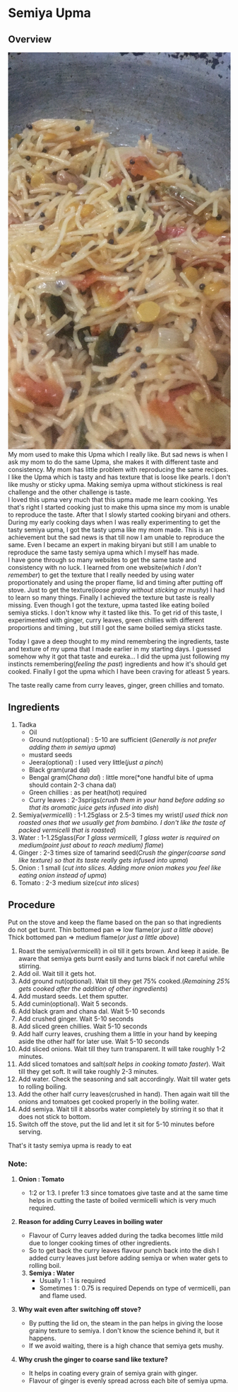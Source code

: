 # Semiya Upma
## Overview
![Semiya Upma](/Images/SemiyaUpma/FinalDish.JPG)  
My mom used to make this Upma which I really like. But sad news is when I ask my mom to do the same Upma, she makes it with different taste and consistency. My mom has little problem with reproducing the same recipes. I like the Upma which is tasty and has texture that is loose like pearls. I don't like mushy or sticky upma. Making semiya upma without stickiness is real challenge and the other challenge is taste.  
I loved this upma very much that this upma made me learn cooking. Yes that's right I started  cooking just to make this upma since my mom is unable to reproduce the taste. After that I slowly started cooking biryani and others.  
During my early cooking days when I was really experimenting to get the tasty semiya upma, I got the tasty upma like my mom made. This is an achievement but the sad news is that till now I am unable to reproduce the same. Even I became an expert in making biryani but still I am unable to reproduce the same tasty semiya upma which I myself has made.  
I have gone through so many websites to get the same taste and consistency with no luck. I learned from one website(*which I don't remember*) to get the texture that I really needed by using water proportionately and using the proper flame, lid and timing after putting off stove. Just to get the texture(*loose grainy without sticking or mushy*) I had to learn so many things. Finally I achieved the texture but taste is really missing. Even though I got the texture, upma tasted like eating boiled semiya sticks. I don't know why it tasted like this. To get rid of this taste, I experimented with ginger, curry leaves, green chillies with different proportions and timing , but still I got the same boiled semiya sticks taste.  

Today I gave a deep thought to my mind remembering the ingredients, taste and texture of my upma that I made earlier in my starting days. I guessed somehow why it got that taste and eureka... I did the upma just following my instincts remembering(*feeling the past*) ingredients and how it's should get cooked. Finally I got the upma which I have been craving for atleast 5 years.

The taste really came from curry leaves, ginger, green chillies and tomato.

## Ingredients 
1. Tadka
    * Oil
    * Ground nut(optional) : 5-10 are sufficient (*Generally is not prefer adding them in semiya upma*)
    * mustard seeds
    * Jeera(optional) : I used very little(*just a pinch*)
    * Black gram(urad dal)
    * Bengal gram(*Chana dal*) : little more(*one handful bite of upma should contain 2-3 chana dal)
    * Green chillies : as per heat(hot) required
    * Curry leaves : 2-3sprigs(*crush them in your hand before adding so that its aromatic juice gets infused into dish*)
3. Semiya(*vermicelli*) : 1-1.25glass or 2.5-3 times my wrist(*I used thick non roasted ones that we usually get from bambino. I don't like the taste of packed vermicelli that is roasted*)
4. Water : 1-1.25glass(*For 1 glass vermicelli, 1 glass water is required on medium(point just about to reach medium) flame*)
5. Ginger : 2-3 times size of tamarind seed(*Crush the ginger(coarse sand like texture) so that its taste really gets infused into upma*)
6. Onion : 1 small (*cut into slices. Adding more onion makes you feel like eating onion instead of upma*)
7. Tomato : 2-3 medium size(*cut into slices*)

## Procedure
Put on the stove and keep the flame based on the pan so that ingredients do not get burnt.
Thin bottomed pan => low flame(*or just a little above*)  
Thick bottomed pan => medium flame(*or just a little above*)
1. Roast the semiya(*vermicelli*) in oil till it gets brown. And keep it aside. Be aware that semiya gets burnt easily and turns black if not careful while stirring.
2. Add oil. Wait till it gets hot.
3. Add ground nut(optional). Wait till they get 75% cooked.(*Remaining 25% gets cooked after the addition of other ingredients*)
4. Add mustard seeds. Let them sputter.
5. Add cumin(optional). Wait 5 seconds.
6. Add black gram and chana dal. Wait 5-10 seconds
7. Add crushed ginger. Wait 5-10 seconds
8. Add sliced green chillies. Wait 5-10 seconds
9. Add half curry leaves, crushing them a little in your hand by keeping aside the other half for later use. Wait 5-10 seconds
10. Add sliced onions. Wait till they turn transparent. It will take roughly 1-2 minutes.
11. Add sliced tomatoes and salt(*salt helps in cooking tomato faster*). Wait till they get soft.  It will take roughly 2-3 minutes.
12. Add water. Check the seasoning and salt accordingly. Wait till water gets to rolling boiling.
13. Add the other half curry leaves(crushed in hand). Then again wait till the onions and tomatoes get cooked properly in the boiling water.
14. Add semiya. Wait till it absorbs water completely by stirring it so that it does not stick to bottom.
15. Switch off the stove, put the lid and let it sit for 5-10 minutes before serving.

That's it tasty semiya upma is ready to eat

### Note:
1. **Onion : Tomato**
    * 1:2 or 1:3. I prefer 1:3 since tomatoes give taste and at the same time helps in cutting the taste of boiled vermicelli which is very much required.
    
2. **Reason for adding Curry Leaves in boiling water**
    * Flavour of Curry leaves added during the tadka becomes little mild due to longer cooking times of other ingredients.
    * So to get back the curry leaves flavour punch back into the dish I added curry leaves just before adding semiya or when water gets to rolling boil.
    
    3. **Semiya : Water**
        * Usually 1 : 1 is required
        * Sometimes 1 : 0.75 is required
        Depends on type of vermicelli, pan and flame used.

4. **Why wait even after switching off stove?**
    * By putting the lid on, the steam in the pan helps in giving the loose grainy texture to semiya. I don't know the science behind it, but it happens.
    * If we avoid waiting, there is a high chance that semiya gets mushy.
    
5. **Why crush the ginger to coarse sand like texture?**
    * It helps in coating every grain of semiya grain with ginger.
    * Flavour of ginger is evenly spread across each bite of semiya upma.
